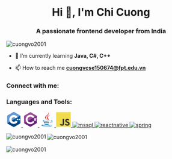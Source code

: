 <h1 align="center">Hi 👋, I'm Chi Cuong</h1>
<h3 align="center">A passionate frontend developer from India</h3>

<p align="left"> <img src="https://komarev.com/ghpvc/?username=cuongvo2001&label=Profile%20views&color=0e75b6&style=flat" alt="cuongvo2001" /> </p>

- 🌱 I’m currently learning **Java, C#, C++**

- 📫 How to reach me **cuongvcse150674@fpt.edu.vn**

<h3 align="left">Connect with me:</h3>
<p align="left">
</p>

<h3 align="left">Languages and Tools:</h3>
<p align="left"> <a href="https://www.w3schools.com/cpp/" target="_blank" rel="noreferrer"> <img src="https://raw.githubusercontent.com/devicons/devicon/master/icons/cplusplus/cplusplus-original.svg" alt="cplusplus" width="40" height="40"/> </a> <a href="https://www.w3schools.com/cs/" target="_blank" rel="noreferrer"> <img src="https://raw.githubusercontent.com/devicons/devicon/master/icons/csharp/csharp-original.svg" alt="csharp" width="40" height="40"/> </a> <a href="https://www.java.com" target="_blank" rel="noreferrer"> <img src="https://raw.githubusercontent.com/devicons/devicon/master/icons/java/java-original.svg" alt="java" width="40" height="40"/> </a> <a href="https://developer.mozilla.org/en-US/docs/Web/JavaScript" target="_blank" rel="noreferrer"> <img src="https://raw.githubusercontent.com/devicons/devicon/master/icons/javascript/javascript-original.svg" alt="javascript" width="40" height="40"/> </a> <a href="https://www.microsoft.com/en-us/sql-server" target="_blank" rel="noreferrer"> <img src="https://www.svgrepo.com/show/303229/microsoft-sql-server-logo.svg" alt="mssql" width="40" height="40"/> </a> <a href="https://reactnative.dev/" target="_blank" rel="noreferrer"> <img src="https://reactnative.dev/img/header_logo.svg" alt="reactnative" width="40" height="40"/> </a> <a href="https://spring.io/" target="_blank" rel="noreferrer"> <img src="https://www.vectorlogo.zone/logos/springio/springio-icon.svg" alt="spring" width="40" height="40"/> </a> </p>

<p><img align="left" src="https://github-readme-stats.vercel.app/api/top-langs?username=cuongvo2001&show_icons=true&locale=en&layout=compact" alt="cuongvo2001" /></p>

<p>&nbsp;<img align="center" src="https://github-readme-stats.vercel.app/api?username=cuongvo2001&show_icons=true&locale=en" alt="cuongvo2001" /></p>

<p><img align="center" src="https://github-readme-streak-stats.herokuapp.com/?user=cuongvo2001&" alt="cuongvo2001" /></p>
